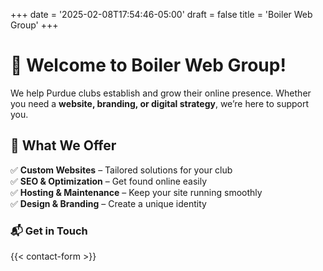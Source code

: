 +++
date = '2025-02-08T17:54:46-05:00'
draft = false
title = 'Boiler Web Group'
+++

# 🚀 Welcome to Boiler Web Group!

We help Purdue clubs establish and grow their online presence. Whether you need a **website, branding, or digital strategy**, we’re here to support you. 

## 🌟 What We Offer
✅ **Custom Websites** – Tailored solutions for your club  
✅ **SEO & Optimization** – Get found online easily  
✅ **Hosting & Maintenance** – Keep your site running smoothly  
✅ **Design & Branding** – Create a unique identity  

### 📬 Get in Touch[](#contact)

{{< contact-form >}}